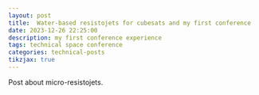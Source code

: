 ```yaml
---
layout: post
title:  Water-based resistojets for cubesats and my first conference
date: 2023-12-26 22:25:00
description: my first conference experience
tags: technical space conference
categories: technical-posts
tikzjax: true
---
```

Post about micro-resistojets.